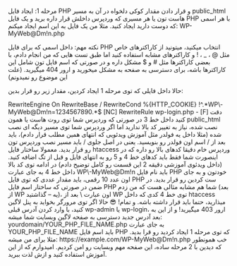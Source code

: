 مرحله 1: ایجاد فایل PHP و قرار دادن مقدار کوکی دلخواه در آن
به مسیر public_html هاست تون یا هر مسیری که وردپرس داخلش قرار داره برید و یک فایل PHP با هر اسمی که دوست دارید ایجاد کنید. مثلا من یک فایل به این اسم ایجاد میکنم:
WP-MyWeb@Dm!n.php

نکته مهم: داخل اسمی که برای فایل PHP انتخاب میکنید، میتونید از کاراکترهای خاص مثل @ ، _ ، ! و کاراکترهای مشابه استفاده کنید اما طبق تست هایی که من انجام دادم، با بعضی کاراکترها مثل # و $ مشکل داره و در صورتی که اسم فایل تون شامل این کاراکترها باشه، برای دسترسی به صفحه به مشکل میخورید و ارور 404 میگیرید. (علت این موضوع رو نمیدونم)

حالا داخل فایلی که توی مرحله 1 ایجاد کردین، مقدار زیر رو قرار بدین:

<?php
setcookie("FILE_NAME", 1234567890);
header("Location: wp-login.php");
دقت کنید به جای عبارت FILE_NAME باید اسم فایل PHP که ایجاد کردین رو بنویسید. (فقط و فقط اسم فایل بدون پسوند php)
مثلا برای من میشه: WP-MyWeb@Dm!n
اون عدد 10 رقمی هم میتونید به هر مقداری که دوست دارید تغییر بدین. فقط دقت کنید حتما باید به صورت عدد و 10 رقمی باشه.

مرحله 2: معرفی کردن فایل PHP به فایل htaccess
حالا توی همون فولدر public_html دنبال فایل به نام .htaccess بگردید و قطعه کد زیر رو به انتهای این فایل اضافه کنید:

<IfModule mod_rewrite.c>
RewriteEngine On
RewriteBase /
RewriteCond %{HTTP_COOKIE} !^.*WP\-MyWeb@Dm!n=1234567890.*$ [NC]
RewriteRule wp-login.php - [F]
</IfModule>
دقت کنید داخل خط 3 در صورتی که وردپرس شما توی روت هاست یا همون public_html نصب شده، نیاز به تغییر کد بالا ندارید اما اگر وردپرس شما توی مسیر دیگه ای نصب شده (مثلا داخل یه فولدر مثل آموزش ویدئویی که انتهای همین مطلب قرار دادم)، باید بعد از / اسم اون فولدر رو بنویسید. یعنی در اصل جلوی / باید مسیر نصب وردپرس تون رو قرار بدید.
معمولا ساختار فایل htaccess وردپرس خام دقیقا کدهای بالا رو داره که در اینصورت شما فقط باید کدهای خط 4 و 5 رو به انتهای فایل و قبل از تگ </IfModule> اضافه کنید. (داخل ویدئوی آموزشی دقیقه 2 این قسمت رو کامل توضیح دادم)

در ادامه توی کد بالا داخل خط 4 به جای عبارت WP\-MyWeb@Dm!n باید نام فایل PHP خودتون و به جای اون عدد 10 رقمی، باید مقدار عددی که توی فایل PHP ست کردین رو قرار بدید.
در ضمن در صورتی که ساختار اسم فایل PHP شما هم مشابه مثالی هست که من زدم (بعد از WP یه – گذاشتید)، اون عبارت \ بعد از WP توی خط 4 کدی که داخل htaccess میذارید، حتما باید قرار داشته باشه.

و تمام! 😎

حالا اگر توی مرورگر بخواید به پنل لاگین کنید، با وارد کردن آدرس قبلی wp-admin یا wp-login، ارور 403 میگیرید!



و از این به بعد آدرس جدید دسترسی به صفحه لاگین وبسایت شما میشه:
yourdomain/YOUR_PHP_FILE_NAME.php

به جای عبارت YOUR_PHP_FILE_NAME باید اسم فایل PHP که توی مرحله 1 ایجاد کردید رو قرا بدید. مثلا برای من میشه:
https://example.com/WP-MyWeb@Dm!n.php

خب همونطور که دیدین با 2 مرحله ساده، این صفحه مهم وبسایت رو امن کردیم. امیدوارم که از این آموزش استفاده کنید و ازش لذت ببرید.
